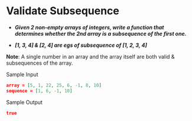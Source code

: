 # Validate Subsequence

- **_Given 2 non-empty arrays of integers, write a function that determines whether the 2nd array is a subsequence of the first one._**

- **_[1, 3, 4] & [2, 4] are egs of subsequence of [1, 2, 3, 4]_**

**Note**: A single number in an array and the array itself are both valid & subsequences of the array.

Sample Input

```json
array = [5, 1, 22, 25, 6, -1, 8, 10]
sequence = [1, 6, -1, 10]
```

Sample Output

```json
true
```
